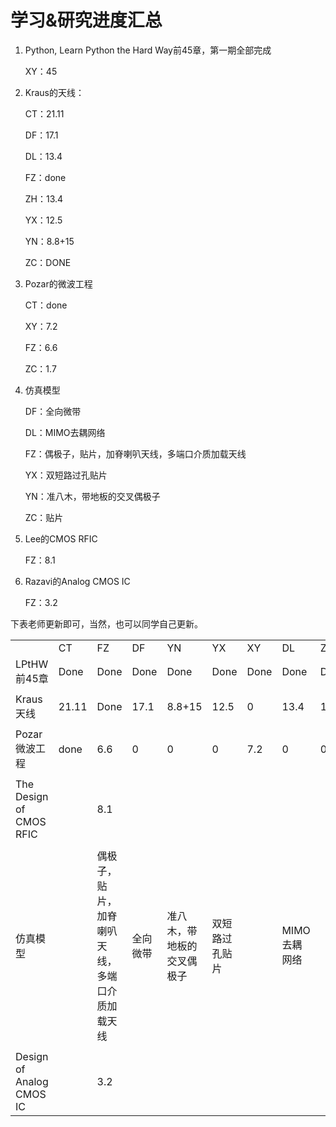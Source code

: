 # 学习&研究进度汇总

1. Python, Learn Python the Hard Way前45章，第一期全部完成

   XY：45

2. Kraus的天线：

   CT：21.11

   DF：17.1

   DL：13.4

   FZ：done

   ZH：13.4

   YX：12.5

   YN：8.8+15

   ZC：DONE

3. Pozar的微波工程

   CT：done

   XY：7.2

   FZ：6.6

   ZC：1.7

4. 仿真模型

   DF：全向微带

   DL：MIMO去耦网络

   FZ：偶极子，贴片，加脊喇叭天线，多端口介质加载天线

   YX：双短路过孔贴片

   YN：准八木，带地板的交叉偶极子

   ZC：贴片

5. Lee的CMOS RFIC

   FZ：8.1

6. Razavi的Analog CMOS IC

   FZ：3.2

下表老师更新即可，当然，也可以同学自己更新。

|                         |       |                                                |          |                            |                |      |              |      |      |
| ----------------------- | ----- | ---------------------------------------------- | -------- | -------------------------- | -------------- | ---- | ------------ | ---- | ---- |
|                         | CT    | FZ                                             | DF       | YN                         | YX             | XY   | DL           | ZH   | ZC   |
| LPtHW前45章             | Done  | Done                                           | Done     | Done                       | Done           | Done   | Done         | Done | 0    |
|                         |       |                                                |          |                            |                |      |              |      |      |
| Kraus天线               | 21.11 | Done                                           | 17.1     | 8.8+15                     | 12.5           | 0    | 13.4         | 13.4 | Done |
|                         |       |                                                |          |                            |                |      |              |      |      |
| Pozar微波工程           | done  | 6.6                                            | 0        | 0                          | 0              | 7.2  | 0            | 0    | 1.7  |
|                         |       |                                                |          |                            |                |      |              |      |      |
| The Design of CMOS RFIC |      | 8.1                                         |         |                           |               |     |             |     |     |
|                         |       |                                                |          |                            |                |      |              |      |      |
| 仿真模型                |       | 偶极子，贴片，加脊喇叭天线，多端口介质加载天线 | 全向微带 | 准八木，带地板的交叉偶极子 | 双短路过孔贴片 |      | MIMO去耦网络 |      | 贴片 |
|  | |  |  |  |  | |  | |  |
| Design of Analog CMOS IC |       | 3.2 |          |                            |                |      |              |      |      |

